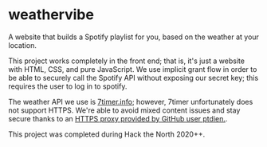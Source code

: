 # weathervibe
A website that builds a Spotify playlist for you, based on the weather at your location. 

This project works completely in the front end; that is, it's just a website with HTML, CSS, and pure JavaScript. We use implicit grant flow in order to be able to securely call the Spotify API without exposing our secret key; this requires the user to log in to spotify. 

The weather API we use is [7timer.info](http://7timer.info/index.php?lang=en); however, 7timer unfortunately does not support HTTPS. We're able to avoid mixed content issues and stay secure thanks to an [HTTPS proxy provided by GitHub user ptdien.](https://gist.github.com/ptdien/3aa8cc3102e0a9ab0fa6bf29d44ffc86).

This project was completed during Hack the North 2020++.


